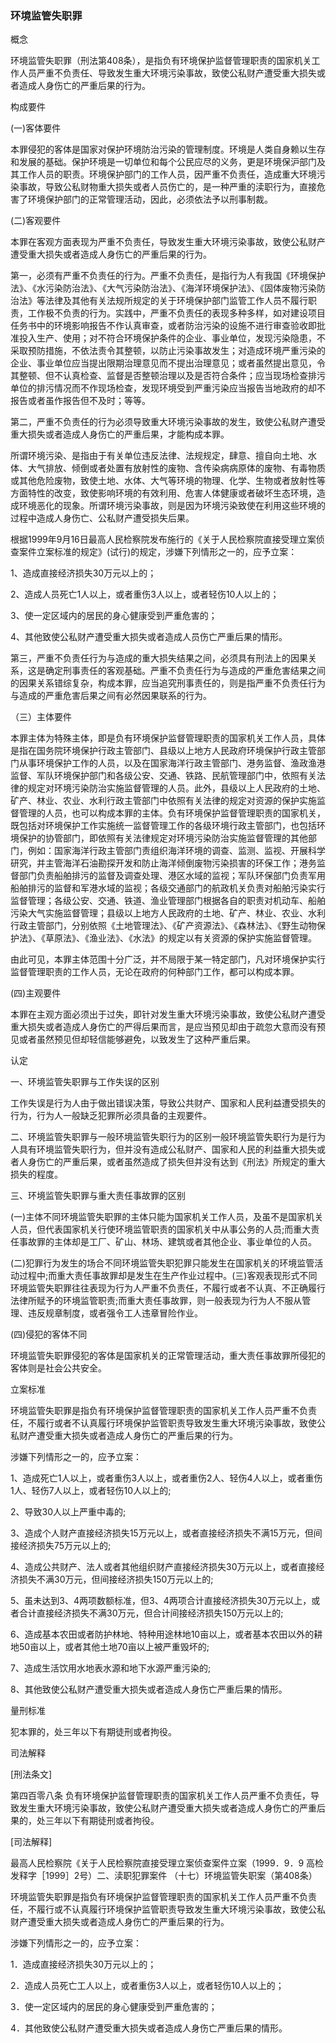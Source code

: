 ### 环境监管失职罪
 概念 

环境监管失职罪（刑法第408条），是指负有环境保护监督管理职责的国家机关工作人员严重不负责任、导致发生重大环境污染事故，致使公私财产遭受重大损失或者造成人身伤亡的严重后果的行为。

 构成要件 

(一)客体要件

本罪侵犯的客体是国家对保护环境防治污染的管理制度。环境是人类自身赖以生存和发展的基础。保护环境是一切单位和每个公民应尽的义务，更是环境保沪部门及其工作人员的职责。环境保护部门的工作人员，因严重不负责任，造成重大环境污染事故，导致公私财物重大损失或者人员伤亡的，是一种严重的渎职行为，直接危害了环境保护部门的正常管理活动，因此，必须依法予以刑事制裁。

(二)客观要件

本罪在客观方面表现为严重不负责任，导致发生重大环境污染事故，致使公私财产遭受重大损失或者造成人身伤亡的严重后果的行为。

第一，必须有严重不负责任的行为。严重不负责任，是指行为人有我国《环境保护法》、《水污染防治法》、《大气污染防治法》、《海洋环境保护法》、《固体废物污染防治法》等法律及其他有关法规所规定的关于环境保护部门监管工作人员不履行职责，工作极不负责的行为。实践中，严重不负责任的表现多种多样，如对建设项目任务书中的环境影响报告不作认真审查，或者防治污染的设施不进行审查验收即批准投入生产、使用；对不符合环境保护条件的企业、事业单位，发现污染隐患，不采取预防措施，不依法责令其整顿，以防止污染事故发生；对造成环境严重污染的企业、事业单位应当提出限期治理意见而不提出治理意见；或者虽然提出意见，令其整顿、但不认真检查、监督是否整顿治理以及是否符合条件；应当现场检查排污单位的排污情况而不作现场检查，发现环境受到严重污染应当报告当地政府的却不报告或者虽作报告但不及时；等等。

第二，严重不负责任的行为必须导致重大环境污染事故的发生，致使公私财产遭受重大损失或者造成人身伤亡的严重后果，才能构成本罪。

所谓环境污染、是指由于有关单位违反法律、法规规定，肆意、擅自向土地、水体、大气排放、倾倒或者处置有放射性的废物、含传染病病原体的废物、有毒物质或其他危险废物，致使土地、水体、大气等环境的物理、化学、生物或者放射性等方面特性的改变，致使影响环境的有效利用、危害人体健康或者破坏生态环境，造成环境恶化的现象。所谓环境污染事故，则是因为环境污染致使在利用这些环境的过程中造成人身伤亡、公私财产遭受损失后果。

根据1999年9月16日最高人民检察院发布施行的《关于人民检察院直接受理立案侦查案件立案标准的规定》(试行)的规定，涉嫌下列情形之一的，应予立案：

1、造成直接经济损失30万元以上的；

2、造成人员死亡1人以上，或者重伤3人以上，或者轻伤10人以上的；

3、使一定区域内的居民的身心健康受到严重危害的；

4、其他致使公私财产遭受重大损失或者造成人员伤亡严重后果的情形。

第三，严重不负责任行为与造成的重大损失结果之间，必须具有刑法上的因果关系，这是确定刑事责任的客观基础。严重不负责任行为与造成的严重危害结果之间的因果关系错综复杂，构成本罪，应当追究刑事责任的，则是指严重不负责任行为与造成的严重危害后果之间有必然因果联系的行为。

（三）主体要件

本罪主体为特殊主体，即是负有环境保护监督管理职责的国家机关工作人员，具体是指在国务院环境保护行政主管部门、县级以上地方人民政府环境保护行政主管部门从事环境保护工作的人员，以及在国家海洋行政主管部门、港务监督、渔政渔港监督、军队环境保护部门和各级公安、交通、铁路、民航管理部门中，依照有关法律的规定对环境污染防治实施监督管理的人员。此外，县级以上人民政府的土地、矿产、林业、农业、水利行政主管部门中依照有关法律的规定对资源的保护实施监督管理的人员，也可以构成本罪的主体。负有环境保护监督管理职责的国家机关，既包括对环境保护工作实施统一监督管理工作的各级环境行政主管部门，也包括环境保护的协管部门，即依照有关法律规定对环境污染防治实施监督管理的其他部门，例如：国家海洋行政主管部门责组织海洋环境的调查、监测、监视、开展科学研究，并主管海洋石油勘探开发和防止海洋倾倒废物污染损害的环保工作；港务监督部门负责船舶排污的监督及调查处理、港区水域的监视；军队环保部门负责军用船舶排污的监督和军港水域的监视；各级交通部门的航政机关负责对船舶污染实行监督管理；各级公安、交通、铁道、渔业管理部门根据各自的职责对机动车、船舶污染大气实施监督管理；县级以上地方人民政府的土地、矿产、林业、农业、水利行政主管部门，分别依照《土地管理法》、《矿产资源法》、《森林法》、《野生动物保护法》、《草原法》、《渔业法》、《水法》的规定以有关资源的保护实施监督管理。

由此可见，本罪主体范围十分广泛，并不局限于某一特定部门，凡对环境保护实行监督管理职责的工作人员，无论在政府的何种部门工作，都可以构成本罪。

(四)主观要件

本罪在主观方面必须出于过失，即针对发生重大环境污染事故，致使公私财产遭受重大损失或者造成人身伤亡的严得后果而言，是应当预见却由于疏忽大意而没有预见或者虽然预见但却轻信能够避免，以致发生了这种严重后果。

 认定 

一、环境监管失职罪与工作失误的区别

工作失误是行为人由于做出错误决策，导致公共财产、国家和人民利益遭受损失的行为，行为人一般缺乏犯罪所必须具备的主观要件。

二、环境监管失职罪与一般环境监管失职行为的区别一般环境监管失职行为是行为人具有环境监管失职行为，但并没有造成公私财产、国家和人民的利益重大损失或者人身伤亡的严重后果，或者虽然造成了损失但并没有达到《刑法》所规定的重大损失的程度。

三、环境监管失职罪与重大责任事故罪的区别

(一)主体不同环境监管失职罪的主体只能为国家机关工作人员，及虽不是国家机关人员，但代表国家机关行使环境监管职责的国家机关中从事公务的人员;而重大责任事故罪的主体却是工厂、矿山、林场、建筑或者其他企业、事业单位的人员。

(二)犯罪行为发生的场合不同环境监管失职犯罪只能发生在国家机关的环境监管活动过程中;而重大责任事故罪却是发生在生产作业过程中。(三)客观表现形式不同环境监管失职罪往往表现为行为人严重不负责任，不履行或者不认真、不正确履行法律所赋予的环境监管职责;而重大责任事故罪，则一般表现为行为人不服从管理、违反规章制度，或者强令工人违章冒险作业。

(四)侵犯的客体不同

环境监管失职罪侵犯的客体是国家机关的正常管理活动，重大责任事故罪所侵犯的客体则是社会公共安全。

 立案标准 

环境监管失职罪是指负有环境保护监督管理职责的国家机关工作人员严重不负责任，不履行或者不认真履行环境保护监管职责导致发生重大环境污染事故，致使公私财产遭受重大损失或者造成人身伤亡的严重后果的行为。

涉嫌下列情形之一的，应予立案：

1、造成死亡1人以上，或者重伤3人以上，或者重伤2人、轻伤4人以上，或者重伤1人、轻伤7人以上，或者轻伤10人以上的;

2、导致30人以上严重中毒的;

3、造成个人财产直接经济损失15万元以上，或者直接经济损失不满15万元，但间接经济损失75万元以上的;

4、造成公共财产、法人或者其他组织财产直接经济损失30万元以上，或者直接经济损失不满30万元，但间接经济损失150万元以上的;

5、虽未达到3、4两项数额标准，但3、4两项合计直接经济损失30万元以上，或者合计直接经济损失不满30万元，但合计间接经济损失150万元以上的;

6、造成基本农田或者防护林地、特种用途林地10亩以上，或者基本农田以外的耕地50亩以上，或者其他土地70亩以上被严重毁坏的;

7、造成生活饮用水地表水源和地下水源严重污染的;

8、其他致使公私财产遭受重大损失或者造成人身伤亡严重后果的情形。

 量刑标准 

犯本罪的，处三年以下有期徒刑或者拘役。

 司法解释 

[刑法条文]

第四百零八条 负有环境保护监督管理职责的国家机关工作人员严重不负责任，导致发生重大环境污染事故，致使公私财产遭受重大损失或者造成人身伤亡的严重后果的，处三年以下有期徒刑或者拘役。

[司法解释]

最高人民检察院《关于人民检察院直接受理立案侦查案件立案（1999．9．9 高检发释字［1999］2号）二、渎职犯罪案件 （十七）环境监管失职案（第408条）

环境监管失职罪是指负有环境保护监督管理职责的国家机关工作人员严重不负责任，不履行或不认真履行环境保护监管职责导致发生重大环境污染事故，致使公私财产遭受重大损失或者造成人身伤亡的严重后果的行为。

涉嫌下列情形之一的，应予立案：

1．造成直接经济损失30万元以上的；

2．造成人员死亡工人以上，或者重伤3人以上，或者轻伤10人以上的；

3．使一定区域内的居民的身心健康受到严重危害的；

4．其他致使公私财产遭受重大损失或者造成人身伤亡严重后果的情形。